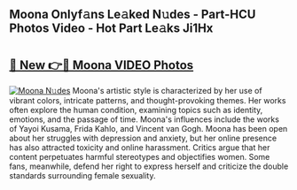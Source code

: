 ## Moona Onlyf𝚊ns Le𝚊ked N𝚞des - Part-HCU Photos Video - Hot Part Le𝚊ks Ji1Hx

# <h2><a href="http://ac31059.deff.icu/?id=Moona">🔗 New 👉🔴 Moona VIDEO Photos</a></h2>

[![Moona N𝚞des](https://i.imgur.com/rIISA9y.gif)](http://ac31059.deff.icu/?id=Moona)
Moona's artistic style is characterized by her use of vibrant colors, intricate patterns, and thought-provoking themes. Her works often explore the human condition, examining topics such as identity, emotions, and the passage of time. Moona's influences include the works of Yayoi Kusama, Frida Kahlo, and Vincent van Gogh. Moona has been open about her struggles with depression and anxiety, but her online presence has also attracted toxicity and online harassment. Critics argue that her content perpetuates harmful stereotypes and objectifies women. Some fans, meanwhile, defend her right to express herself and criticize the double standards surrounding female sexuality.
